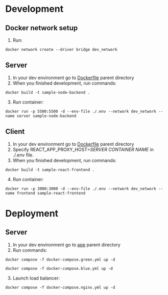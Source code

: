 # Development

## Docker network setup
1. Run:
```
docker network create --driver bridge dev_network
```

## Server
1. In your dev environment go to [Dockerfile](/app/backend/Dockerfile) parent directory
2. When you finished development, run commands:
```
docker build -t sample-node-backend .
```
3. Run container:
```
docker run -p 5500:5500 -d --env-file ./.env --network dev_network --name server sample-node-backend
```

## Client
1. In your dev environment go to [Dockerfile](/app/frontend/Dockerfile) parent directory
2. Specify REACT_APP_PROXY_HOST=*SERVER CONTAINER NAME* in ./.env file.
3. When you finished development,  run commands:
```
docker build -t sample-react-frontend .
```
4. Run container:
```
docker run -p 3000:3000 -d --env-file ./.env --network dev_network --name frontend sample-react-frontend
```

# Deployment

## Server
1. In your dev environment go to [app](/app) parent directory
2. Run commands:
```
docker compose -f docker-compose.green.yml up -d
```
```
docker compose -f docker-compose.blue.yml up -d
```
3. Launch load balancer:
```
docker compose -f docker-compose.nginx.yml up -d
```